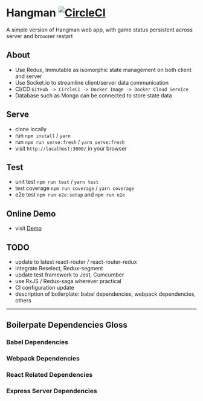 # Hangman [![CircleCI](https://circleci.com/gh/zhenyulin/hangman.svg?style=svg)](https://circleci.com/gh/zhenyulin/hangman)

A simple version of Hangman web app, with game status persistent across server and browser restart

## About

 * Use Redux, Immutable as isomorphic state management on both client and server
 * Use Socket.io to streamline client/server data communication
 * CI/CD `GitHub -> CircleCI -> Docker Image -> Docker Cloud Service`
 * Database such as Mongo can be connected to store state data

## Serve

 * clone locally
 * run `npm install` / `yarn`
 * run `npm run serve:fresh` / `yarn serve:fresh`
 * visit `http://localhost:3000/` in your browser

## Test

 * unit test `npm run test` / `yarn test`
 * test coverage `npm run coverage` / `yarn coverage`
 * e2e test `npm run e2e:setup` and `npm run e2e`

## Online Demo

 * visit [Demo](http://elitir.com:3456/)

## TODO

 * update to latest react-router / react-router-redux
 * integrate Reselect, Redux-segment
 * update test framework to Jest, Cumcumber
 * use RxJS / Redux-saga wherever practical
 * CI configuration update
 * description of boilerplate: babel dependencies, webpack dependencies, others
 
 ---
 ## Boilerpate Dependencies Gloss
 
 ### Babel Dependencies
 
 ### Webpack Dependencies
 
 ### React Related Dependencies
 
 ### Express Server Dependencies
